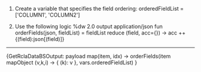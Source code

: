 1.	Create a variable that specifies the field ordering:
orderedFieldList = ['COLUMN1', 'COLUMN2']

2.	Use the following logic
%dw 2.0
output application/json
fun orderFields(json, fieldList) =
  fieldList reduce (field, acc={}) -> acc ++ {(field):json[(field)]}
--- 
{GetRclaDataBSOutput: payload map(item, idx) -> orderFields(item mapObject (v,k,i) -> 
		{
			(k): v
		}, vars.orderedFieldList)
}
